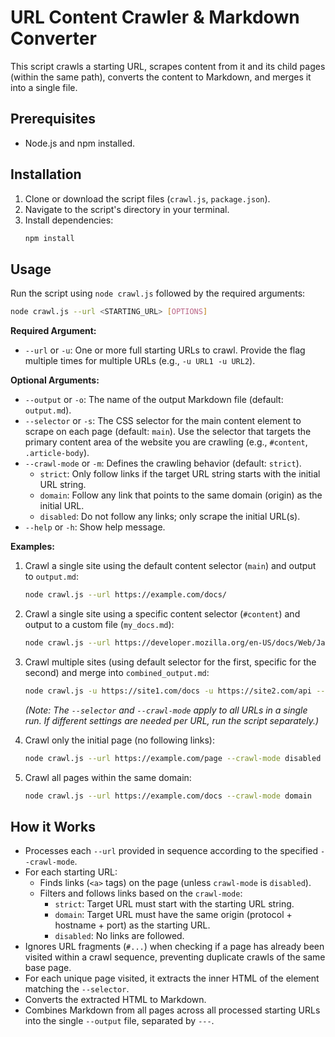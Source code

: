 # URL Content Crawler & Markdown Converter

This script crawls a starting URL, scrapes content from it and its child pages (within the same path), converts the content to Markdown, and merges it into a single file.

## Prerequisites

*   Node.js and npm installed.

## Installation

1.  Clone or download the script files (`crawl.js`, `package.json`).
2.  Navigate to the script's directory in your terminal.
3.  Install dependencies:
    ```bash
    npm install
    ```

## Usage

Run the script using `node crawl.js` followed by the required arguments:

```bash
node crawl.js --url <STARTING_URL> [OPTIONS]
```

**Required Argument:**

*   `--url` or `-u`: One or more full starting URLs to crawl. Provide the flag multiple times for multiple URLs (e.g., `-u URL1 -u URL2`).

**Optional Arguments:**

*   `--output` or `-o`: The name of the output Markdown file (default: `output.md`).
*   `--selector` or `-s`: The CSS selector for the main content element to scrape on each page (default: `main`). Use the selector that targets the primary content area of the website you are crawling (e.g., `#content`, `.article-body`).
*   `--crawl-mode` or `-m`: Defines the crawling behavior (default: `strict`).
    *   `strict`: Only follow links if the target URL string starts with the initial URL string.
    *   `domain`: Follow any link that points to the same domain (origin) as the initial URL.
    *   `disabled`: Do not follow any links; only scrape the initial URL(s).
*   `--help` or `-h`: Show help message.

**Examples:**

1.  Crawl a single site using the default content selector (`main`) and output to `output.md`:
    ```bash
    node crawl.js --url https://example.com/docs/
    ```

2.  Crawl a single site using a specific content selector (`#content`) and output to a custom file (`my_docs.md`):
    ```bash
    node crawl.js --url https://developer.mozilla.org/en-US/docs/Web/JavaScript/Guide --selector "#content" --output my_docs.md
    ```

3.  Crawl multiple sites (using default selector for the first, specific for the second) and merge into `combined_output.md`:
    ```bash
    node crawl.js -u https://site1.com/docs -u https://site2.com/api --selector "#main-content" -o combined_output.md
    ```
    *(Note: The `--selector` and `--crawl-mode` apply to all URLs in a single run. If different settings are needed per URL, run the script separately.)*

4.  Crawl only the initial page (no following links):
    ```bash
    node crawl.js --url https://example.com/page --crawl-mode disabled
    ```

5.  Crawl all pages within the same domain:
    ```bash
    node crawl.js --url https://example.com/docs --crawl-mode domain
    ```

## How it Works

*   Processes each `--url` provided in sequence according to the specified `--crawl-mode`.
*   For each starting URL:
    *   Finds links (`<a>` tags) on the page (unless `crawl-mode` is `disabled`).
    *   Filters and follows links based on the `crawl-mode`:
        *   `strict`: Target URL must start with the starting URL string.
        *   `domain`: Target URL must have the same origin (protocol + hostname + port) as the starting URL.
        *   `disabled`: No links are followed.
*   Ignores URL fragments (`#...`) when checking if a page has already been visited within a crawl sequence, preventing duplicate crawls of the same base page.
*   For each unique page visited, it extracts the inner HTML of the element matching the `--selector`.
*   Converts the extracted HTML to Markdown.
*   Combines Markdown from all pages across all processed starting URLs into the single `--output` file, separated by `---`.
